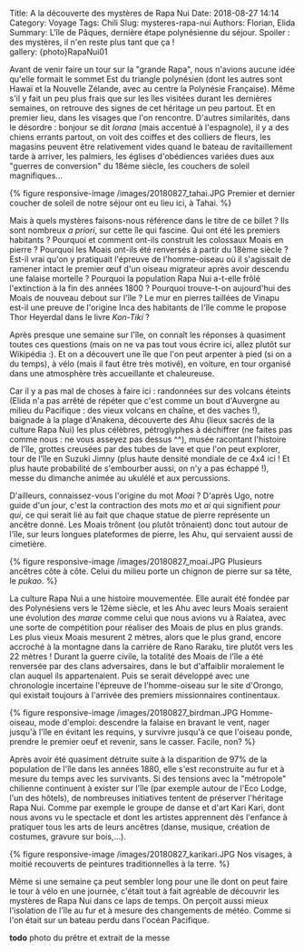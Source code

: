 Title: A la découverte des mystères de Rapa Nui 
Date: 2018-08-27 14:14
Category: Voyage
Tags: Chili
Slug: mysteres-rapa-nui
Authors: Florian, Elida
Summary: L'île de Pâques, dernière étape polynésienne du séjour. Spoiler : des mystères, il n'en reste plus tant que ça !   
gallery: {photo}RapaNui01

Avant de venir faire un tour sur la "grande Rapa", nous n'avions aucune idée qu'elle formait le sommet Est du triangle polynésien (dont les autres sont Hawaï et la Nouvelle Zélande, avec au centre la Polynésie Française). Même s'il y fait un peu plus frais que sur les îles visitées durant les dernières semaines, on retrouve des signes de cet héritage un peu partout. Et en premier lieu, dans les visages que l'on rencontre. D'autres similarités, dans le désordre : bonjour se dit *Iorana* (mais accentué à l'espagnole), il y a des chiens errants partout, on voit des coiffes et des colliers de fleurs, les magasins peuvent être relativement vides quand le bateau de ravitaillement tarde à arriver, les palmiers, les églises d'obédiences variées dues aux "guerres de conversion" du 18ème siècle, les couchers de soleil magnifiques... 

{% figure responsive-image /images/20180827_tahai.JPG Premier et dernier coucher de soleil de notre séjour ont eu lieu ici, à Tahai. %}

Mais à quels mystères faisons-nous référence dans le titre de ce billet ? Ils sont nombreux *a priori*, sur cette île qui fascine. Qui ont été les premiers habitants ? Pourquoi et comment ont-ils construit les colossaux Moais en pierre ? Pourquoi les Moais ont-ils été renversés à partir du 18ème siècle ? Est-il vrai qu'on y pratiquait l'épreuve de l'homme-oiseau où il s'agissait de ramener intact le premier œuf d'un oiseau migrateur après avoir descendu une falaise mortelle ? Pourquoi la population Rapa Nui a-t-elle frôlé l'extinction à la fin des années 1800 ? Pourquoi trouve-t-on aujourd'hui des Moais de nouveau debout sur l'île ? Le mur en pierres taillées de Vinapu est-il une preuve de l'origine Inca des habitants de l'île comme le propose Thor Heyerdal dans le livre *Kon-Tiki* ?

Après presque une semaine sur l'île, on connaît les réponses à quasiment toutes ces questions (mais on ne va pas tout vous écrire ici, allez plutôt sur Wikipédia :). Et on a découvert une île que l'on peut arpenter à pied (si on a du temps), à vélo (mais il faut être très motivé), en voiture, en tour organisé dans une atmosphère très accueillante et chaleureuse. 

Car il y a pas mal de choses à faire ici : randonnées sur des volcans éteints (Elida n'a pas arrêté de répéter que c'est comme un bout d'Auvergne au milieu du Pacifique : des vieux volcans en chaîne, et des vaches !), baignade à la plage d'Anakena, découverte des Ahu (lieux sacrés de la culture Rapa Nui) les plus célèbres, pétroglyphes à déchiffrer (ne faites pas comme nous : ne vous asseyez pas dessus ^^), musée racontant l'histoire de l'île, grottes creusées par des tubes de lave et que l'on peut explorer, tour de l'île en Suzuki Jimny (plus haute densité mondiale de ce 4x4 ici ! Et plus haute probabilité de s'embourber aussi, on n'y a pas échappé !), messe du dimanche animée au ukulélé et aux percussions.   

D'ailleurs, connaissez-vous l'origine du mot *Moai* ? D'après Ugo, notre guide d'un jour, c'est la contraction des mots *mo* et *ai* qui signifient *pour qui*, ce qui serait lié au fait que chaque statue de pierre représente un ancêtre donné. Les Moais trônent (ou plutôt trônaient) donc tout autour de l'île, sur leurs longues plateformes de pierre, les Ahu, qui servaient aussi de cimetière. 

{% figure responsive-image /images/20180827_moai.JPG Plusieurs ancêtres côte à côte. Celui du milieu porte un chignon de pierre sur sa tête, le *pukao*. %}

La culture Rapa Nui a une histoire mouvementée. Elle aurait été fondée par des Polynésiens vers le 12ème siècle, et les Ahu avec leurs Moais seraient une évolution des *marae* comme celui que nous avions vu à Raiatea, avec une sorte de compétition pour réaliser des Moais de plus en plus grands. Les plus vieux Moais mesurent 2 mètres, alors que le plus grand, encore accroché à la montagne dans la carrière de Rano Raraku, tire plutôt vers les 22 mètres ! Durant la guerre civile, la totalité des Moais de l'île a été renversée par des clans adversaires, dans le but d'affaiblir moralement le clan auquel ils appartenaient. Puis se serait développé avec une chronologie incertaine l'épreuve de l'homme-oiseau sur le site d'Orongo, qui existait toujours à l'arrivée des premiers missionnaires continentaux. 

{% figure responsive-image /images/20180827_birdman.JPG Homme-oiseau, mode d'emploi: descendre la falaise en bravant le vent, nager jusqu'à l'île en évitant les requins, y survivre jusqu'à ce que l'oiseau ponde, prendre le premier oeuf et revenir, sans le casser. Facile, non? %}

Après avoir été quasiment détruite suite à la disparition de 97% de la population de l'île dans les années 1880, elle s'est reconstruite au fur et à mesure du temps avec les survivants. Si des tensions avec la "métropole" chilienne continuent à exister sur l'île (par exemple autour de l'Eco Lodge, l'un des hôtels), de nombreuses initiatives tentent de préserver l'héritage Rapa Nui. Comme par exemple le groupe de danse et d'art Kari Kari, dont nous avons vu le spectacle et dont les artistes apprennent dès l'enfance à pratiquer tous les arts de leurs ancêtres (danse, musique, création de costumes, gravure sur bois,...).

{% figure responsive-image /images/20180827_karikari.JPG Nos visages, à moitié recouverts de peintures traditionnelles à la terre. %} 

Même si une semaine ça peut sembler long pour une île dont on peut faire le tour à vélo en une journée, c'était tout à fait agréable de découvrir les mystères de Rapa Nui dans ce laps de temps. On perçoit aussi mieux l'isolation de l'île au fur et à mesure des changements de météo. Comme si l'on était sur un bateau perdu dans l'océan Pacifique.

**todo** photo du prêtre et extrait de la messe
